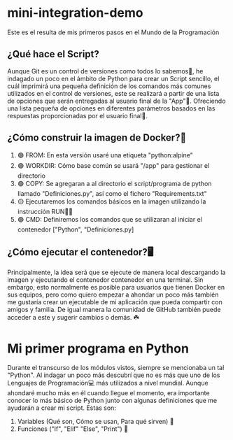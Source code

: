 # mini-integration-demo
Este es el resulta de mis primeros pasos en el Mundo de la Programación
## ¿Qué hace el Script?
Aunque Git es un control de versiones como todos lo sabemos🫠, he indagado un poco en el ámbito de Python para crear un Script sencillo, el cuál imprimirá una pequeña definición de los comandos más comunes utilizados en el control de versiones, este se realizará a partir de una lista de opciones que serán entregadas al usuario final de la "App"🎯. Ofreciendo una lista pequeña de opciones en diferentes parámetros basados en las respuestas proporcionadas por el usuario final🧪.
## ¿Cómo construir la imagen de Docker?📄
  1. 🟢 FROM: En esta versión usaré una etiqueta "python:alpine"
  2. 🟢 WORKDIR: Cómo base común se usará "/app" para gestionar el directorio
  3. 🟢 COPY: Se agregaran a al directorio el script/programa de python llamado "Definiciones.py", así como el fichero "Requirements.txt"
  4. 🟡 Ejecutaremos los comandos básicos en la imagen utilizando la instrucción RUN🏃‍♂️
  5. 🟢 CMD: Definiremos los comandos que se utilizaran al iniciar el contenedor ["Python", "Definiciones.py]
## ¿Cómo ejecutar el contenedor?🖥️
Principalmente, la idea será que se ejecute de manera local descargando la imagen y ejecutando el contenedor contenedor en una terminal. Sin embargo, esto normalmente es posible para usuarios que tienen Docker en sus equipos, pero como quiero empezar a ahondar un poco más también me gustaría crear un ejecutable de mi aplicación que pueda compartir con amigos y familia. De igual manera la comunidad de GitHub también puede acceder a este y sugerir cambios o demás. ☘️
# Mi primer programa en Python
Durante el transcurso de los módulos vistos, siempre se mencionaba un tal "Python". Al indagar un poco más descubrí que no es más que uno de los Lenguajes de Programación💻 más utilizados a nivel mundial.
Aunque ahondaré mucho más en él cuando llegue el momento, era importante conocer lo más básico de Python junto con algunas definiciones que me ayudarán a crear mi script. Estas son: 
  1.  Variables (Qué son, Cómo se usan, Para qué sirven) 💬
  2.  Funciones ("If", "Elif" "Else", "Print") 👀
